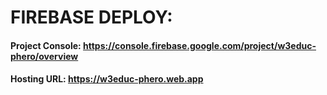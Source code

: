 # FIREBASE DEPLOY:

#### Project Console: https://console.firebase.google.com/project/w3educ-phero/overview
#### Hosting URL: https://w3educ-phero.web.app
